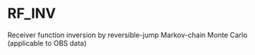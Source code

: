 # RF_INV
Receiver function inversion by reversible-jump Markov-chain Monte Carlo (applicable to OBS data)
